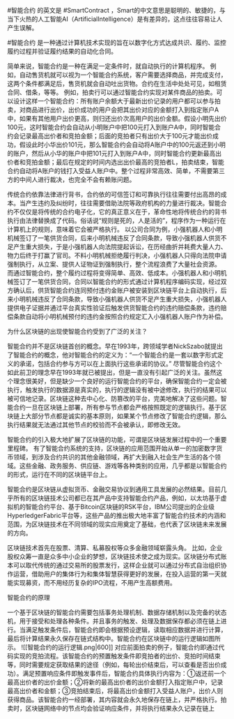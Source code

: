 #智能合约 的英文是 #SmartContract ，Smart的中文意思是聪明的、敏捷的，与当下火热的人工智能AI（ArtificialIntelligence）是有差异的，这点往往容易让人产生误解。

#智能合约 是一种通过计算机技术实现的旨在以数字化方式达成共识、履约、监控履约过程并验证履约结果的自动化合同。

简单来说，智能合约是一种在满足一定条件时，就自动执行的计算机程序。
例如，自动售货机就可以视为一个智能合约系统，客户需要选择商品，并完成支付，这两个条件都满足后，售货机就会自动吐出货物。合约在生活中处处可见，如租赁合同、借条，等等。
例如，拍卖行可以通过智能合约实现对某件商品的拍卖。可以设计这样一个智能合约：所有账户余额大于最新出价记录的用户都可以参与拍卖，对商品进行出价，出价成功的用户会把其出价对应的金额打入到指定账户A中，如果有其他用户出价更高，则归还出价次高用户的出价金额。假设小明先出价100元，这时智能合约会自动从小明账户中把100元打入到账户A中，同时智能合约会记录最高出价者和竞拍金额；后面的竞拍者只有出价大于100元才能出价成功，假设此时小华出价101元，那么智能合约会自动将A账户中的100元返还到小明的账户，然后从小华的账户中把101元打入到账户A中，同时智能合约更新最高出价者和竞拍金额；最后在规定的时间内选出出价最高的竞拍者L，拍卖结束，智能合约自动将A账户的钱打入受益人账户中。整个过程非常高效、简单，不需要第三方的中间人进行裁决，也完全不会有赖账问题。

传统合约依靠法律进行背书，合约依的可信签订和可靠执行往往需要付出高昂的成本。当产生违约及纠纷时，往往需要借助法院等政府机构的力量进行裁决。智能合约不仅仅是将传统的合约电子化，它的真正意义在于，革命性地将传统合约的背书执行由法律替换成了代码。俗话说“规则是死的，人是活的”，程序作为一种运行在计算机上的规则，意味着它会被严格执行。
以公司合同为例，小强机器人和小明机械签订了一笔供货合同，后来小明机械违反了合同条款，导致小强机器人供货不足产生重大损失，于是小强机器人向法院提起诉讼，在历经曲折并耗费大量人力、物力后终于打赢了官司。不料小明机械拒绝履行判决，小强机器人只得向法院申请强制执行，从立案、提供人证物证到强制执行，整个流程浪费了大量社会资源。
而通过智能合约，整个履约过程将变得简单、高效、低成本。小强机器人和小明机械签订了一笔供货合同，合同以智能合约的形式通过计算机程序编码实现，经过双方确认后，供货智能合约连同预付违约金账户被安装到区块链平台上自动执行，后来小明机械违反了合同条款，导致小强机器人供货不足产生重大损失，小强机器人提供电子证据并通过平台真实性验证后触发供货智能合约的违约赔偿条款，违约赔偿条款自动将小明机械预付的违约金按照合约规定汇入小强机器人账户作为补偿。


为什么区块链的出现使智能合约受到了广泛的关注？

智能合约并不是区块链首创的概念。早在1993年，跨领域学者NickSzabo就提出了智能合约的概念，他对智能合约的定义为：“一个智能合约是一套以数字形式定义的承诺，包括合约参与方可以在上面执行这些承诺的协议。”
尽管智能合约这个如此前卫的理念早在1993年就已被提出，但是一直没有引起广泛的关注。虽然这个理念很美好，但是缺少一个良好的运行智能合约的平台，确保智能合约一定会被执行，触发执行的数据源是真实的，执行的逻辑没有被中途修改，执行的结果可以被可信地记录。区块链这种去中心化、防篡改的平台，完美地解决了这些问题。智能合约一旦在区块链上部署，所有参与节点都会严格按照既定的逻辑执行。基于区块链上大部分节点都是诚实的基本原则，如果某个节点修改了智能合约逻辑，那么执行结果就无法通过其他节点的校验而不会被承认，即修改无效。

智能合约的引入极大地扩展了区块链的功能，可谓是区块链发展过程中的一个重要里程碑。
有了智能合约系统的支持，区块链的应用范围开始从单一的加密数字货币领域，到涉及合约共识的其他金融领域，再扩大到融入社会生产生活的各个领域。这些金融、政务服务、供应链、游戏等各种类别的应用，几乎都是以智能合约的形式，运行在不同的区块链平台上。

智能合约是区块链从虚拟货币、金融交易协议到通用工具发展的必然结果。目前几乎所有的区块链技术公司都已在其产品中支持智能合约产品，例如，以太坊基于虚拟机的智能合约平台、基于Bitcoin区块链的RSK平台，IBM公司提出的企业级HyperledgerFabric平台等，这些产品的推出极大地丰富了智能合约技术的内涵和范围，为区块链技术在不同领域的现实应用奠定了基础，也代表了区块链未来发展的方向。

区块链技术首先在股票、清算、私募股权等众多金融领域崭露头角。
比如，企业股权众筹一直是众多中小企业的梦想，区块链技术使之成为现实。区块链分布式账本可以取代传统的通过交易所的股票发行，这样企业就可以通过分布式自治组织协作运营，借助用户的集体行为和集体智慧获得更好的发展，在投入运营的第一天就能实现募资，而不用经历复杂的IPO流程，不用产生高额费用。


智能合约的原理

一个基于区块链的智能合约需要包括事务处理机制、数据存储机制以及完备的状态机，用于接受和处理各种条件。并且事务的触发、处理及数据保存都必须在链上进行。当满足触发条件后，智能合约即会根据预设逻辑，读取相应数据并进行计算，最后将计算结果永久保存在链式结构中。智能合约在区块链中的运行逻辑如图所示。
![[智能合约的运行逻辑.png|600]]
对应前面拍卖的例子，智能合约即通过代码实现的竞拍流程。该智能合约的预置触发条件即竞拍者的出价、竞拍时间结束等，同时需要规定获取结果的途径（例如，每轮出价结束后，可以查看是否出价成功）。满足预置响应条件即触发事件后，智能合约具体执行内容为：①返还前一个最高出价者的出价金额；②将新的最高出价者的出价金额打入指定账户中，记录最高出价者和金额；③竞拍结束后，将最高出价金额打入受益人账户，出价人则获得商品。该智能合约一经部署，其内容就会永久地保存在链上，并严格执行。拍卖时，区块链网络中的节点均会验证响应条件，并将执行结果永久记录在链上
